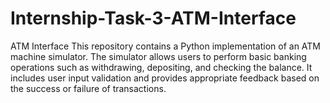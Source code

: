 # Internship-Task-3-ATM-Interface
ATM Interface
This repository contains a Python implementation of an ATM machine simulator. The simulator allows users to perform basic banking operations such as withdrawing, depositing, and checking the balance. It includes user input validation and provides appropriate feedback based on the success or failure of transactions.
